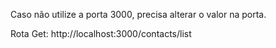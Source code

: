 Caso não utilize a porta 3000, precisa alterar o valor na porta.

Rota Get: http://localhost:3000/contacts/list
